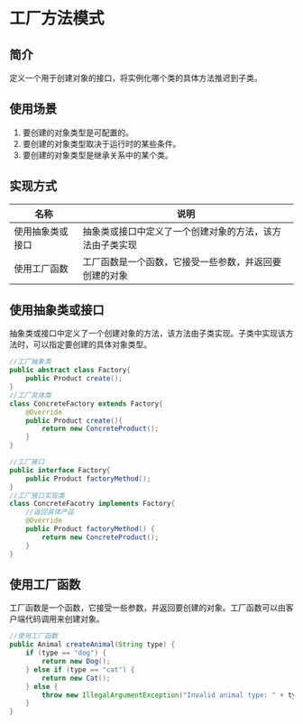 # 工厂方法模式

## 简介
定义一个用于创建对象的接口，将实例化哪个类的具体方法推迟到子类。

## 使用场景
1. 要创建的对象类型是可配置的。
2. 要创建的对象类型取决于运行时的某些条件。
3. 要创建的对象类型是继承关系中的某个类。

## 实现方式
|名称|说明|
|-|-|
|使用抽象类或接口|抽象类或接口中定义了一个创建对象的方法，该方法由子类实现|
|使用工厂函数|工厂函数是一个函数，它接受一些参数，并返回要创建的对象|

## 使用抽象类或接口
抽象类或接口中定义了一个创建对象的方法，该方法由子类实现。子类中实现该方法时，可以指定要创建的具体对象类型。

```java
//工厂抽象类
public abstract class Factory{
    public Product create();
}
//工厂具体类
class ConcreteFactory extends Factory{
    @Override
    public Product create(){
        return new ConcreteProduct();
    }
}

//工厂接口
public interface Factory{
    public Product factoryMethod();
}
//工厂接口实现类
class ConcreteFacotry implements Factory{
    //返回具体产品
    @Override
    public Product factoryMethod() {
        return new ConcreteProduct();
    }
}
```

## 使用工厂函数
工厂函数是一个函数，它接受一些参数，并返回要创建的对象。工厂函数可以由客户端代码调用来创建对象。

```java
//使用工厂函数
public Animal createAnimal(String type) {
    if (type == "dog") {
        return new Dog();
    } else if (type == "cat") {
        return new Cat();
    } else {
        throw new IllegalArgumentException("Invalid animal type: " + type);
    }
}
```